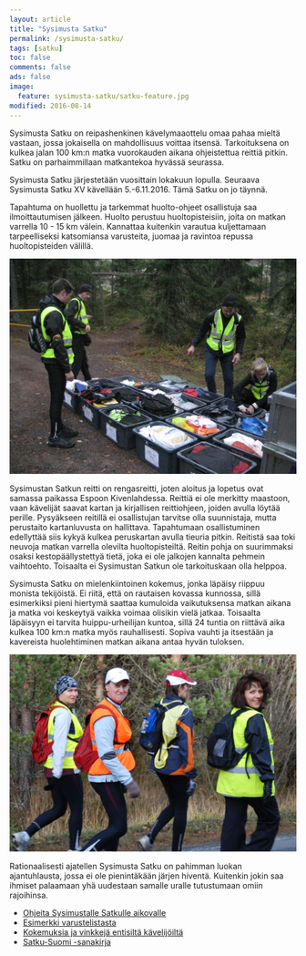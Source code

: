 ```yaml
---
layout: article
title: "Sysimusta Satku"
permalink: /sysimusta-satku/
tags: [satku]
toc: false
comments: false
ads: false
image:
  feature: sysimusta-satku/satku-feature.jpg
modified: 2016-08-14
---
```


Sysimusta Satku on reipashenkinen kävelymaaottelu omaa pahaa mieltä vastaan, jossa
jokaisella on mahdollisuus voittaa itsensä. Tarkoituksena on kulkea
jalan 100 km:n matka vuorokauden aikana ohjeistettua reittiä pitkin.
Satku on parhaimmillaan matkantekoa hyvässä seurassa.

Sysimusta Satku järjestetään vuosittain lokakuun lopulla. Seuraava Sysimusta Satku XV 
kävellään 5.-6.11.2016. Tämä Satku on jo täynnä.

Tapahtuma on huollettu ja tarkemmat huolto-ohjeet osallistuja saa
ilmoittautumisen jälkeen. Huolto perustuu huoltopisteisiin, joita on
matkan varrella 10 - 15 km välein. Kannattaa kuitenkin varautua
kuljettamaan tarpeelliseksi katsomiansa varusteita, juomaa ja ravintoa
repussa huoltopisteiden välillä.

![](/images/sysimusta-satku/satkuVI1.JPG)

Sysimustan Satkun reitti on rengasreitti, joten aloitus ja lopetus ovat
samassa paikassa Espoon Kivenlahdessa. Reittiä ei ole merkitty maastoon,
vaan kävelijät saavat kartan ja kirjallisen reittiohjeen, joiden avulla
löytää perille. Pysyäkseen reitillä ei osallistujan tarvitse olla
suunnistaja, mutta perustaito kartanluvusta on hallittava. Tapahtumaan
osallistuminen edellyttää siis kykyä kulkea peruskartan avulla tieuria
pitkin. Reitistä saa toki neuvoja matkan varrella olevilta
huoltopisteiltä. Reitin pohja on suurimmaksi osaksi kestopäällystettyä
tietä, joka ei ole jalkojen kannalta pehmein vaihtoehto. Toisaalta ei
Sysimustan Satkun ole tarkoituskaan olla helppoa.

Sysimusta Satku on mielenkiintoinen kokemus, jonka läpäisy riippuu
monista tekijöistä. Ei riitä, että on rautaisen kovassa kunnossa, sillä
esimerkiksi pieni hiertymä saattaa kumuloida vaikutuksensa matkan aikana
ja matka voi keskeytyä vaikka voimaa olisikin vielä jatkaa. Toisaalta
läpäisyyn ei tarvita huippu-urheilijan kuntoa, sillä 24 tuntia on
riittävä aika kulkea 100 km:n matka myös rauhallisesti. Sopiva vauhti ja
itsestään ja kavereista huolehtiminen matkan aikana antaa hyvän
tuloksen.

![](/images/sysimusta-satku/satkuVII1.jpg)

Rationaalisesti ajatellen Sysimusta Satku on pahimman luokan
ajantuhlausta, jossa ei ole pienintäkään järjen hiventä. Kuitenkin jokin
saa ihmiset palaamaan yhä uudestaan samalle uralle tutustumaan omiin
rajoihinsa.

- [Ohjeita Sysimustalle Satkulle aikovalle](/sysimusta-satku-ohje)
- [Esimerkki varustelistasta](/sysimusta-satku-varustelistaesimerkki)
- [Kokemuksia ja vinkkejä entisiltä
    kävelijöiltä](/kokemuksia-ja-vinkkeja-sysimustalta-satkulta)
- [Satku-Suomi -sanakirja](/satku-suomi-sanakirja)
